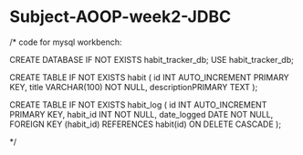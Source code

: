# Subject-AOOP-week2-JDBC



/* code for mysql workbench:

CREATE DATABASE IF NOT EXISTS habit_tracker_db;
USE habit_tracker_db;

CREATE TABLE IF NOT EXISTS habit (
    id INT AUTO_INCREMENT PRIMARY KEY,
    title VARCHAR(100) NOT NULL,
    descriptionPRIMARY TEXT
);

CREATE TABLE IF NOT EXISTS habit_log (
    id INT AUTO_INCREMENT PRIMARY KEY,
    habit_id INT NOT NULL,
    date_logged DATE NOT NULL,
    FOREIGN KEY (habit_id) REFERENCES habit(id) ON DELETE CASCADE
);


*/
